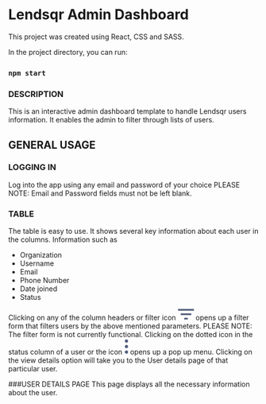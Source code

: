 # Lendsqr Admin Dashboard

This project was created using React, CSS and SASS.


In the project directory, you can run:

### `npm start`

### DESCRIPTION
This is an interactive admin dashboard template to handle Lendsqr users information. 
It enables the admin to filter through lists of users.

## GENERAL USAGE


### LOGGING IN
Log into the app using any email and password of your choice 
PLEASE NOTE: Email and Password fields must not be left blank.

### TABLE
The table is easy to use. It shows several key information about each user in the columns.
Information such as
- Organization
- Username
- Email
- Phone Number
- Date joined
- Status

Clicking on any of the column headers or filter icon ![filter icon](./src/assets/icons/filterIcon.svg) opens up a filter form that filters users by the above mentioned parameters.
PLEASE NOTE: The filter form is not currently functional.
Clicking on the dotted icon in the status column of a user or the icon ![menu icon](./src/assets/icons/dots.svg) opens up a pop up menu. Clicking on the view 
details option will take you to the User details page of that particular user.


###USER DETAILS PAGE
This page displays all the necessary information about the user. 